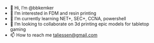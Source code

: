 - 👋 Hi, I’m @bbkemker
- 👀 I’m interested in FDM and resin printing
- 🌱 I’m currently learning NET+, SEC+, CCNA, powershell
- 💞️ I’m looking to collaborate on 3d printing epic models for tabletop gaming
- 📫 How to reach me taliessen@gmail.com

<!---
bbkemker/bbkemker is a ✨ special ✨ repository because its `README.md` (this file) appears on your GitHub profile.
You can click the Preview link to take a look at your changes.
--->
